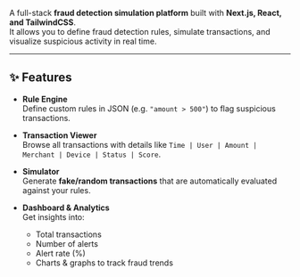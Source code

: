 A full-stack **fraud detection simulation platform** built with **Next.js, React, and TailwindCSS**.  
It allows you to define fraud detection rules, simulate transactions, and visualize suspicious activity in real time.

---

## ✨ Features

- **Rule Engine**  
  Define custom rules in JSON (e.g. `"amount > 500"`) to flag suspicious transactions.

- **Transaction Viewer**  
  Browse all transactions with details like `Time | User | Amount | Merchant | Device | Status | Score`.

- **Simulator**  
  Generate **fake/random transactions** that are automatically evaluated against your rules.

- **Dashboard & Analytics**  
  Get insights into:
  - Total transactions
  - Number of alerts
  - Alert rate (%)
  - Charts & graphs to track fraud trends

